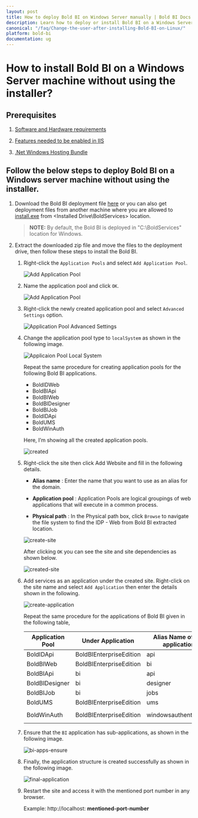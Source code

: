 ```yaml
---
layout: post
title: How to deploy Bold BI on Windows Server manually | Bold BI Docs
description: Learn how to deploy or install Bold BI on a Windows Server machine in IIS manager without using the installer and run the Bold BI application.
canonical: "/faq/Change-the-user-after-installing-Bold-BI-on-Linux/"
platform: bold-bi
documentation: ug
---
```


# How to install Bold BI on a Windows Server machine without using the installer? 

## Prerequisites

1. [Software and Hardware requirements](/deploying-bold-bi/deploying-in-windows/prerequisites-windows/#software-requirements)  

2. [Features needed to be enabled in IIS](/faq/features-needed-to-enable-in-iis-to-run-bold-bi-in-win-server-os/ )

3. [.Net Windows Hosting Bundle](https://download.visualstudio.microsoft.com/download/pr/ff658e5a-c017-4a63-9ffe-e53865963848/15875eef1f0b8e25974846e4a4518135/dotnet-hosting-3.1.3-win.exe
)

## Follow the below steps to deploy Bold BI on a Windows server machine without using the installer.

1. Download the Bold BI deployment file [here](https://s3.amazonaws.com/files2.syncfusion.com/Installs/BoldBI/24-05-2022/BoldServices.zip) or you can also get deployment files from another machine where you are allowed to [install.exe](https://www.boldbi.com/account#windows) from <Installed Drive\BoldServices> location.

    > **NOTE:** By default, the Bold BI is deployed in "C:\BoldServices" location for Windows. 

2. Extract the downloaded zip file and move the files to the deployment drive, then follow these steps to install the Bold BI.
    
    1. Right-click the `Application Pools` and select `Add Application Pool`.

        ![Add Application Pool](/static/assets/faq/images/add-application-pool.png)

    2. Name the application pool and click `OK`.

        ![Add Application Pool](/static/assets/faq/images/add-app-pool.png#width=55%)

    3. Right-click the newly created application pool and select `Advanced Settings` option.

        ![Application Pool Advanced Settings](/static/assets/faq/images/application-pool-advanced-settings.png#width=55%)

    4. Change the application pool type to `localSystem` as shown in the following image.

        ![Applicaion Pool Local System](/static/assets/faq/images/application-pool-local-system.png#width=55%)

        Repeat the same procedure for creating application pools for the following Bold BI applications.

        *	BoldIDWeb
        *	BoldBIApi
        *	BoldBIWeb
        *	BoldBIDesigner
        *	BoldBIJob
        *	BoldIDApi
        *	BoldUMS
        *	BoldWinAuth

         Here, I’m showing all the created application pools.
    
        ![created](/static/assets/faq/images/created-application-pools.png#width=55%)

    5. Right-click the site then click Add Website and fill in the following details.

        * **Alias name** : Enter the name that you want to use as an alias for the domain.

        * **Application pool** : Application Pools are logical groupings of web applications that will execute in a common process.

        * **Physical path** : In the Physical path box, click `Browse` to navigate the file system to find the IDP - Web from Bold BI extracted location.

        ![create-site](/static/assets/faq/images/create-site.png#width=150%)
        
        After clicking `OK` you can see the site and site dependencies as shown below.

        ![created-site](/static/assets/faq/images/created-site.png#width=55%)

    6. Add services as an application under the created site. Right-click on the site name and select `Add Application` then enter the details shown in the following.

        ![create-application](/static/assets/faq/images/create-application.png)

        Repeat the same procedure for the applications of Bold BI given in the following table,
    
        | Application Pool    | Under Application    | Alias Name of the application   |           Physical Path  |
		|-------------------   |-----------------------     |------------------|-------------------------------               |
		|	BoldIDApi		|	BoldBIEnterpriseEdition	|	api						|	**`{Extracted Location}`**\idp\api						|
		|	BoldBIWeb		|	BoldBIEnterpriseEdition	|	bi						|	**`{Extracted Location}`**\bi\web						|
		|	BoldBIApi		|	bi						|	api						|	**`{Extracted Location}`**\bi\api						|
		|	BoldBIDesigner	|	bi						|	designer				|	**`{Extracted Location}`**\bi\dataservice				|
		|	BoldBIJob		|	bi						|	jobs					|	**`{Extracted Location}`**\bi\jobs						|
		|	BoldUMS			|	BoldBIEnterpriseEdition	|	ums						|	**`{Extracted Location}`**\idp\ums						|
		|	BoldWinAuth		|	BoldBIEnterpriseEdition	|	windowsauthentication	|	**`{Extracted Location}`**\idp\windowsauthentication	|

    7. Ensure that the `BI` application has sub-applications, as shown in the following image.
    
        ![bi-apps-ensure](/static/assets/faq/images/bi-app-ensure.png#width=55%)

    8. Finally, the application structure is created successfully as shown in the following image.
       
        ![final-application](/static/assets/faq/images/final-application.png#width=55%)
		
	9. Restart the site and access it with the mentioned port number in any browser.
	
		Example: http://localhost: **mentioned-port-number**

        
    



